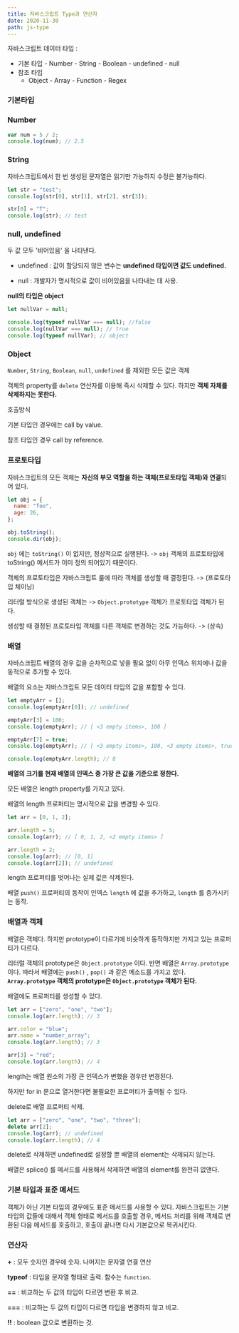 ```yaml
---
title: 자바스크립트 Type과 연산자
date: 2020-11-30
path: js-type
---
```


자바스크립트 데이터 타입 :

- 기본 타입 - Number - String - Boolean - undefined - null
- 참조 타입
  - Object - Array - Function - Regex

### 기본타입

### Number

```javascript
var num = 5 / 2;
console.log(num); // 2.5
```

### String

자바스크립트에서 한 번 생성된 문자열은 읽기만 가능하지 수정은 불가능하다.

```javascript
let str = "test";
console.log(str[0], str[1], str[2], str[3]);

str[0] = "T";
console.log(str); // test
```

### null, undefined

두 값 모두 '비어있음' 을 나타낸다.

- undefined : 값이 할당되지 않은 변수는 **undefined 타입이면 값도 undefined.**

- null : 개발자가 명시적으로 값이 비어있음을 나타내는 데 사용.

**null의 타입은 object**

```js
let nullVar = null;

console.log(typeof nullVar === null); //false
console.log(nullVar === null); // true
console.log(typeof nullVar); // object
```

### Object

`Number`, `String`, `Boolean`, `null`, `undefined` 를 제외한 모든 값은 객체

객체의 property를 `delete` 연산자를 이용해 즉시 삭제할 수 있다. 하지만 **객체 자체를 삭제하지는 못한다.**

호출방식

기본 타입인 경우에는 call by value.

참조 타입인 경우 call by reference.

### 프로토타입

자바스크립트의 모든 객체는 **자신의 부모 역할을 하는 객체(프로토타입 객체)와 연결**되어 있다.

```js
let obj = {
  name: "foo",
  age: 26,
};

obj.toString();
console.dir(obj);
```

`obj` 에는 `toString()` 이 없지만, 정상적으로 실행된다. -> `obj` 객체의 프로토타입에 toString() 메서드가 이미 정의 되어있기 때문이다.

객체의 프로토타입은 자바스크립트 룰에 따라 객체를 생성할 때 결정된다. -> (프로토타입 체이닝)

리터럴 방식으로 생성된 객체는 -> `Object.prototype` 객체가 프로토타입 객체가 된다.

생성할 때 결정된 프로토타입 객체를 다른 객체로 변경하는 것도 가능하다. -> (상속)

### 배열

자바스크립트 배열의 경우 값을 순차적으로 넣을 필요 없이 아무 인덱스 위치에나 값을 동적으로 추가할 수 있다.

배열의 요소는 자바스크립트 모든 데이터 타입의 값을 포함할 수 있다.

```javascript
let emptyArr = [];
console.log(emptyArr[0]); // undefined

emptyArr[3] = 100;
console.log(emptyArr); // [ <3 empty items>, 100 ]

emptyArr[7] = true;
console.log(emptyArr); // [ <3 empty items>, 100, <3 empty items>, true ]

console.log(emptyArr.length); // 8
```

**배열의 크기를 현재 배열의 인덱스 중 가장 큰 값을 기준으로 정한다.**

모든 배열은 length property를 가지고 있다.

배열의 length 프로퍼티는 명시적으로 값을 변경할 수 있다.

```javascript
let arr = [0, 1, 2];

arr.length = 5;
console.log(arr); // [ 0, 1, 2, <2 empty items> ]

arr.length = 2;
console.log(arr); // [0, 1]
console.log(arr[2]); // undefined
```

length 프로퍼티를 벗어나는 실제 값은 삭제된다.

배열 `push()` 프로퍼티의 동작이 인덱스 `length` 에 값을 추가하고, `length` 를 증가시키는 동작.

### 배열과 객체

배열은 객체다. 하지만 prototype이 다르기에 비슷하게 동작하지만 가지고 있는 프로퍼티가 다르다.

리터럴 객체의 prototype은 `Object.prototype` 이다. 반면 배열은 `Array.prototype` 이다. 따라서 배열에는 `push()` , `pop()` 과 같은 메소드를 가지고 있다. **`Array.prototype` 객체의 prototype은 `Object.prototype` 객체가 된다.**

배열에도 프로퍼티를 생성할 수 있다.

```javascript
let arr = ["zero", "one", "two"];
console.log(arr.length); // 3

arr.color = "blue";
arr.name = "number_array";
console.log(arr.length); // 3

arr[3] = "red";
console.log(arr.length); // 4
```

length는 배열 원소의 가장 큰 인덱스가 변했을 경우만 변경된다.

하지만 for in 문으로 열거한다면 불필요한 프로퍼티가 출력될 수 있다.

delete로 배열 프로퍼티 삭제.

```javascript
let arr = ["zero", "one", "two", "three"];
delete arr[2];
console.log(arr); // undefined
console.log(arr.length); // 4
```

delete로 삭제하면 undefined로 설정할 뿐 배열의 element는 삭제되지 않는다.

배열은 splice() 를 메서드를 사용해서 삭제하면 배열의 element를 완전히 없앤다.

### 기본 타입과 표준 메서드

객체가 아닌 기본 타입의 경우에도 표준 메서드를 사용할 수 있다. 자바스크립트는 기본 타입의 값들에 대해서 객체 형태로 메서드를 호출할 경우, 메서드 처리를 위해 객체로 변환된 다음 메서드를 호출하고, 호출이 끝나면 다시 기본값으로 복귀시킨다.

### 연산자

**+** : 모두 숫자인 경우에 숫자. 나머지는 문자열 연결 연산

**typeof** : 타입을 문자열 형태로 출력. 함수는 `function`.

**==** : 비교하는 두 값의 타입이 다르면 변환 후 비교.

**===** : 비교하는 두 값의 타입이 다르면 타입을 변경하지 않고 비교.

**!!** : boolean 값으로 변환하는 것.
